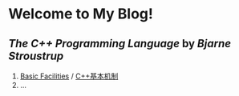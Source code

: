 # Welcome to My Blog!

## *The C++ Programming Language* by *Bjarne Stroustrup*

1. [Basic Facilities](TCPL/BasicFacilities.md) / [C++基本机制](TCPL/BasicFacilities_zh_cn.md)
2. ...